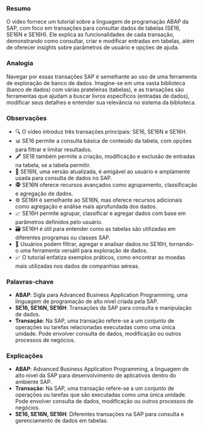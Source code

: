 ### Resumo

O vídeo fornece um tutorial sobre a linguagem de programação ABAP da SAP, com foco em transações para consultar dados de tabelas (SE16, SE16N e SE16H). Ele explica as funcionalidades de cada transação, demonstrando como consultar, criar e modificar entradas em tabelas, além de oferecer insights sobre parâmetros de usuário e opções de ajuda.

### Analogia

Navegar por essas transações SAP é semelhante ao uso de uma ferramenta de exploração de banco de dados. Imagine-se em uma vasta biblioteca (banco de dados) com várias prateleiras (tabelas), e as transações são ferramentas que ajudam a buscar livros específicos (entradas de dados), modificar seus detalhes e entender sua relevância no sistema da biblioteca.

### Observações

- 🔍 O vídeo introduz três transações principais: SE16, SE16N e SE16H.
- 📊 SE16 permite a consulta básica de conteúdo da tabela, com opções para filtrar e limitar resultados.
- 🖋️ SE16 também permite a criação, modificação e exclusão de entradas na tabela, se a tabela permitir.
- 🔄 SE16N, uma versão atualizada, é amigável ao usuário e amplamente usada para consulta de dados no SAP.
- 🕵️ SE16N oferece recursos avançados como agrupamento, classificação e agregação de dados.
- ⚙️ SE16H é semelhante ao SE16N, mas oferece recursos adicionais como agregação e análise mais aprofundada dos dados.
- 📈 SE16H permite agrupar, classificar e agregar dados com base em parâmetros definidos pelo usuário.
- 🗃️ SE16H é útil para entender como as tabelas são utilizadas em diferentes programas ou classes SAP.
- 🔄 Usuários podem filtrar, agregar e analisar dados no SE16H, tornando-o uma ferramenta versátil para exploração de dados.
- 📈 O tutorial enfatiza exemplos práticos, como encontrar as moedas mais utilizadas nos dados de companhias aéreas.

### Palavras-chave

- **ABAP**: Sigla para Advanced Business Application Programming, uma linguagem de programação de alto nível criada pela SAP.
- **SE16, SE16N, SE16H**: Transações da SAP para consulta e manipulação de dados.
- **Transação**: Na SAP, uma transação refere-se a um conjunto de operações ou tarefas relacionadas executadas como uma única unidade. Pode envolver consulta de dados, modificação ou outros processos de negócios.

### Explicações

- **ABAP**: Advanced Business Application Programming, a linguagem de alto nível da SAP para desenvolvimento de aplicativos dentro do ambiente SAP.
- **Transação**: Na SAP, uma transação refere-se a um conjunto de operações ou tarefas que são executadas como uma única unidade. Pode envolver consulta de dados, modificação ou outros processos de negócios.
- **SE16, SE16N, SE16H**: Diferentes transações na SAP para consulta e gerenciamento de dados em tabelas.
